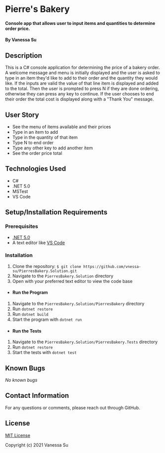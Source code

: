 # Pierre's Bakery

#### Console app that allows user to input items and quantities to determine order price.

#### By Vanessa Su

## Description

This is a C# console application for determining the price of a bakery order. A welcome message and menu is initially displayed and the user is asked to type in an item they'd like to add to their order and the quantity they would like. If the inputs are valid the value of that line item is displayed and added to the total. Then the user is prompted to press N if they are done ordering, otherwise they can press any key to continue. If the user chooses to end their order the total cost is displayed along with a "Thank You" message.

## User Story

* See the menu of items available and their prices
* Type in an item to add
* Type in the quantity of that item
* Type N to end order
* Type any other key to add another item
* See the order price total

## Technologies Used

* C#
* .NET 5.0
* MSTest
* VS Code

## Setup/Installation Requirements

### Prerequisites
* [.NET 5.0](https://dotnet.microsoft.com/)
* A text editor like [VS Code](https://code.visualstudio.com/)

### Installation
1. Clone the repository: `$ git clone https://github.com/vnessa-su/PierresBakery.Solution.git`
2. Navigate to the `PierresBakery.Solution` directory
3. Open with your preferred text editor to view the code base
* #### Run the Program
1. Navigate to the `PierresBakery.Solution/PierresBakery` directory
2. Run `dotnet restore`
3. Run `dotnet build`
4. Start the program with `dotnet run`
* #### Run the Tests
1. Navigate to the `PierresBakery.Solution/PierresBakery.Tests` directory
2. Run `dotnet restore`
4. Start the tests with `dotnet test`

## Known Bugs

_No known bugs_

## Contact Information

For any questions or comments, please reach out through GitHub.

## License

[MIT License](license)

Copyright (c) 2021 Vanessa Su
